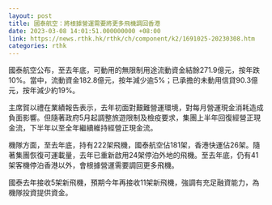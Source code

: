 ```yaml
---
layout: post
title: 國泰航空：將根據營運需要將更多飛機調回香港
date: 2023-03-08 14:01:51.000000000 +08:00
link: https://news.rthk.hk/rthk/ch/component/k2/1691025-20230308.htm
categories: rthk
---
```


國泰航空公布，至去年底，可動用的無限制用途流動資金結餘271.9億元，按年跌10%。當中，流動資金182.8億元，按年減少逾5%；已承擔的未動用信貸90.3億元，按年減少約19%。

主席賀以禮在業績報告表示，去年初面對艱難營運環境，對每月營運現金消耗造成負面影響。但隨著政府5月起調整旅遊限制及檢疫要求，集團上半年回復經營正現金流，下半年以至全年繼續維持經營正現金流。

機隊方面，至去年底，持有222架飛機，國泰航空佔181架，香港快運佔26架。隨著集團恢復可運載量，去年已重新啟用24架停泊外地的飛機。至去年底，仍有41架客機停泊香港以外，會根據營運需要調回更多飛機。

國泰去年接收5架新飛機，預期今年再接收11架新飛機，強調有充足融資能力，為機隊投資提供資金。
